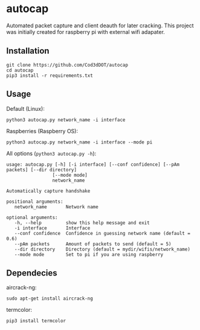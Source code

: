 # autocap
 Automated packet capture and client deauth for later cracking.
 This project was initially created for raspberry pi with external wifi adapater.
## Installation
 ```
 git clone https://github.com/Cod3dDOT/autocap
 cd autocap
 pip3 install -r requirements.txt
 ```
## Usage
 Default (Linux):
 ```
 python3 autocap.py network_name -i interface
 ```
 Raspberries (Raspberry OS):
 ```
 python3 autocap.py network_name -i interface --mode pi
 ```
 All options (```python3 autocap.py -h```):
 ```
 usage: autocap.py [-h] [-i interface] [--conf confidence] [--pAm packets] [--dir directory]
                  [--mode mode]
                  network_name

 Automatically capture handshake

 positional arguments:
	network_name       Network name

 optional arguments:
	-h, --help         show this help message and exit
	-i interface       Interface
	--conf confidence  Confidence in guessing network name (default = 0.6)
	--pAm packets      Amount of packets to send (default = 5)
	--dir directory    Directory (default = mydir/wifis/network_name)
	--mode mode        Set to pi if you are using raspberry

 ```
## Dependecies
 aircrack-ng:
 ```
 sudo apt-get install aircrack-ng
 ```
 termcolor:
 ```
 pip3 install termcolor
 ```